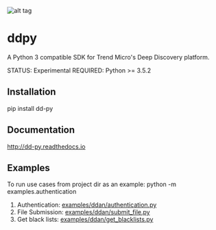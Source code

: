 ![alt tag](https://raw.githubusercontent.com/trend206/dsp3/master/docs/source/_static/dsp3_logo3.png?raw=true "DSP3")

ddpy
====

A Python 3 compatible SDK for Trend Micro's Deep Discovery platform.

STATUS: Experimental
REQUIRED: Python >= 3.5.2

## Installation
pip install dd-py

## Documentation
http://dd-py.readthedocs.io

## Examples

To run use cases from project dir as an example: python -m examples.authentication<br/>

1.  Authentication: [examples/ddan/authentication.py](examples/authentication.py)
2.  File Submission: [examples/ddan/submit_file.py](examples/submit_file.py)
3.  Get black lists: [examples/ddan/get_blacklists.py](examples/get_blacklists.py)